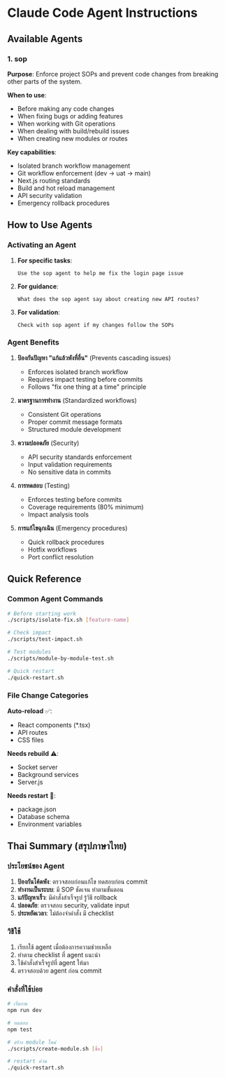 # Claude Code Agent Instructions

## Available Agents

### 1. sop

**Purpose**: Enforce project SOPs and prevent code changes from breaking other parts of the system.

**When to use**:

- Before making any code changes
- When fixing bugs or adding features
- When working with Git operations
- When dealing with build/rebuild issues
- When creating new modules or routes

**Key capabilities**:

- Isolated branch workflow management
- Git workflow enforcement (dev → uat → main)
- Next.js routing standards
- Build and hot reload management
- API security validation
- Emergency rollback procedures

## How to Use Agents

### Activating an Agent

1. **For specific tasks**:

   ```
   Use the sop agent to help me fix the login page issue
   ```

2. **For guidance**:

   ```
   What does the sop agent say about creating new API routes?
   ```

3. **For validation**:
   ```
   Check with sop agent if my changes follow the SOPs
   ```

### Agent Benefits

1. **ป้องกันปัญหา "แก้แล้วพังที่อื่น"** (Prevents cascading issues)
   - Enforces isolated branch workflow
   - Requires impact testing before commits
   - Follows "fix one thing at a time" principle

2. **มาตรฐานการทำงาน** (Standardized workflows)
   - Consistent Git operations
   - Proper commit message formats
   - Structured module development

3. **ความปลอดภัย** (Security)
   - API security standards enforcement
   - Input validation requirements
   - No sensitive data in commits

4. **การทดสอบ** (Testing)
   - Enforces testing before commits
   - Coverage requirements (80% minimum)
   - Impact analysis tools

5. **การแก้ไขฉุกเฉิน** (Emergency procedures)
   - Quick rollback procedures
   - Hotfix workflows
   - Port conflict resolution

## Quick Reference

### Common Agent Commands

```bash
# Before starting work
./scripts/isolate-fix.sh [feature-name]

# Check impact
./scripts/test-impact.sh

# Test modules
./scripts/module-by-module-test.sh

# Quick restart
./quick-restart.sh
```

### File Change Categories

**Auto-reload** ✅:

- React components (\*.tsx)
- API routes
- CSS files

**Needs rebuild** ⚠️:

- Socket server
- Background services
- Server.js

**Needs restart** 🔴:

- package.json
- Database schema
- Environment variables

## Thai Summary (สรุปภาษาไทย)

### ประโยชน์ของ Agent

1. **ป้องกันโค้ดพัง**: ตรวจสอบก่อนแก้ไข ทดสอบก่อน commit
2. **ทำงานเป็นระบบ**: มี SOP ชัดเจน ทำตามขั้นตอน
3. **แก้ปัญหาเร็ว**: มีคำสั่งสำเร็จรูป รู้วิธี rollback
4. **ปลอดภัย**: ตรวจสอบ security, validate input
5. **ประหยัดเวลา**: ไม่ต้องจำคำสั่ง มี checklist

### วิธีใช้

1. เรียกใช้ agent เมื่อต้องการความช่วยเหลือ
2. ทำตาม checklist ที่ agent แนะนำ
3. ใช้คำสั่งสำเร็จรูปที่ agent ให้มา
4. ตรวจสอบด้วย agent ก่อน commit

### คำสั่งที่ใช้บ่อย

```bash
# เริ่มงาน
npm run dev

# ทดสอบ
npm test

# สร้าง module ใหม่
./scripts/create-module.sh [ชื่อ]

# restart ด่วน
./quick-restart.sh
```
